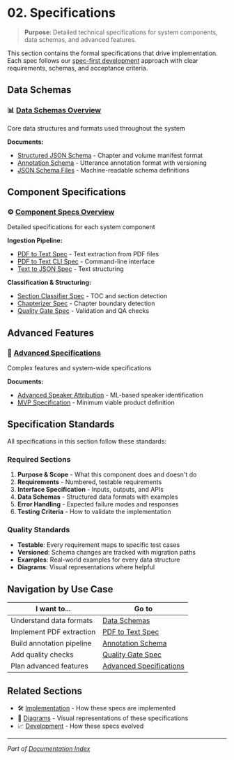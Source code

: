 # 02. Specifications

> **Purpose**: Detailed technical specifications for system components, data schemas, and advanced features.

This section contains the formal specifications that drive implementation. Each spec follows our [spec-first development](../01-project-overview/KISS.md) approach with clear requirements, schemas, and acceptance criteria.

## Data Schemas

### 📊 [Data Schemas Overview](data-schemas/README.md)

Core data structures and formats used throughout the system

**Documents:**

- [Structured JSON Schema](data-schemas/STRUCTURED_JSON_SCHEMA.md) - Chapter and volume manifest format
- [Annotation Schema](data-schemas/ANNOTATION_SCHEMA.md) - Utterance annotation format with versioning
- [JSON Schema Files](data-schemas/schemas/) - Machine-readable schema definitions

## Component Specifications

### ⚙️ [Component Specs Overview](components/README.md)

Detailed specifications for each system component

**Ingestion Pipeline:**

- [PDF to Text Spec](components/PDF_TO_TEXT_SPEC.md) - Text extraction from PDF files
- [PDF to Text CLI Spec](components/PDF_TO_TEXT_CLI_SPEC.md) - Command-line interface
- [Text to JSON Spec](components/TXT_TO_JSON_SPEC.md) - Text structuring

**Classification & Structuring:**

- [Section Classifier Spec](components/SECTION_CLASSIFIER_SPEC.md) - TOC and section detection
- [Chapterizer Spec](components/CHAPTERIZER_SPEC.md) - Chapter boundary detection
- [Quality Gate Spec](components/QUALITY_GATE_SPEC.md) - Validation and QA checks

## Advanced Features

### 🚀 [Advanced Specifications](advanced/README.md)

Complex features and system-wide specifications

**Documents:**

- [Advanced Speaker Attribution](advanced/ADVANCED_SPEAKER_ATTRIBUTION.md) - ML-based speaker identification
- [MVP Specification](advanced/MVP_SPECIFICATION.md) - Minimum viable product definition

## Specification Standards

All specifications in this section follow these standards:

### Required Sections

1. **Purpose & Scope** - What this component does and doesn't do
2. **Requirements** - Numbered, testable requirements
3. **Interface Specification** - Inputs, outputs, and APIs
4. **Data Schemas** - Structured data formats with examples
5. **Error Handling** - Expected failure modes and responses
6. **Testing Criteria** - How to validate the implementation

### Quality Standards

- **Testable**: Every requirement maps to specific test cases
- **Versioned**: Schema changes are tracked with migration paths
- **Examples**: Real-world examples for every data structure
- **Diagrams**: Visual representations where helpful

## Navigation by Use Case

| I want to... | Go to |
|--------------|--------|
| Understand data formats | [Data Schemas](data-schemas/README.md) |
| Implement PDF extraction | [PDF to Text Spec](components/PDF_TO_TEXT_SPEC.md) |
| Build annotation pipeline | [Annotation Schema](data-schemas/ANNOTATION_SCHEMA.md) |
| Add quality checks | [Quality Gate Spec](components/QUALITY_GATE_SPEC.md) |
| Plan advanced features | [Advanced Specifications](advanced/README.md) |

## Related Sections

- 🛠️ [Implementation](../03-implementation/README.md) - How these specs are implemented
- 🎨 [Diagrams](../04-diagrams/README.md) - Visual representations of these specifications
- 📈 [Development](../05-development/README.md) - How these specs evolved

---

*Part of [Documentation Index](../README.md)*

